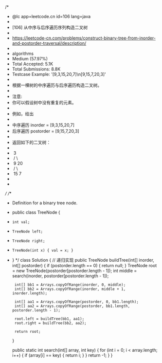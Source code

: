 /*
 * @lc app=leetcode.cn id=106 lang=java
 *
 * [106] 从中序与后序遍历序列构造二叉树
 *
 * https://leetcode-cn.com/problems/construct-binary-tree-from-inorder-and-postorder-traversal/description/
 *
 * algorithms
 * Medium (57.97%)
 * Total Accepted:    5.1K
 * Total Submissions: 8.8K
 * Testcase Example:  '[9,3,15,20,7]\n[9,15,7,20,3]'
 *
 * 根据一棵树的中序遍历与后序遍历构造二叉树。
 * 
 * 注意:
 * 你可以假设树中没有重复的元素。
 * 
 * 例如，给出
 * 
 * 中序遍历 inorder = [9,3,15,20,7]
 * 后序遍历 postorder = [9,15,7,20,3]
 * 
 * 返回如下的二叉树：
 * 
 * ⁠   3
 * ⁠  / \
 * ⁠ 9  20
 * ⁠   /  \
 * ⁠  15   7
 * 
 * 
 */
/**
 * Definition for a binary tree node.
 * public class TreeNode {
 *     int val;
 *     TreeNode left;
 *     TreeNode right;
 *     TreeNode(int x) { val = x; }
 * }
 */
class Solution {
    // 递归实现
    public TreeNode buildTree(int[] inorder, int[] postorder) {
        if (postorder.length == 0) {
            return null;
        }
        TreeNode root = new TreeNode(postorder[postorder.length - 1]);
        int middle = search(inorder, postorder[postorder.length - 1]);

        int[] bb1 = Arrays.copyOfRange(inorder, 0, middle);
        int[] bb2 = Arrays.copyOfRange(inorder, middle + 1, inorder.length);

        int[] aa1 = Arrays.copyOfRange(postorder, 0, bb1.length);
        int[] aa2 = Arrays.copyOfRange(postorder, bb1.length, postorder.length - 1);

        root.left = buildTree(bb1, aa1);
        root.right = buildTree(bb2, aa2);

        return root;
    }

    public static int search(int[] array, int key) {
        for (int i = 0; i < array.length; i++) {
            if (array[i] == key) {
                return i;
            }
        }
        return -1;
    }
}

